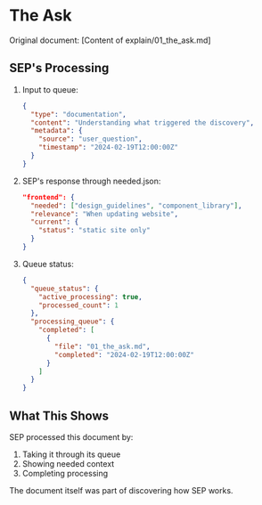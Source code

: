 # The Ask

Original document:
[Content of explain/01_the_ask.md]

## SEP's Processing
1. Input to queue:
   ```json
   {
     "type": "documentation",
     "content": "Understanding what triggered the discovery",
     "metadata": {
       "source": "user_question",
       "timestamp": "2024-02-19T12:00:00Z"
     }
   }
   ```

2. SEP's response through needed.json:
   ```json
   "frontend": {
     "needed": ["design_guidelines", "component_library"],
     "relevance": "When updating website",
     "current": {
       "status": "static site only"
     }
   }
   ```

3. Queue status:
   ```json
   {
     "queue_status": {
       "active_processing": true,
       "processed_count": 1
     },
     "processing_queue": {
       "completed": [
         {
           "file": "01_the_ask.md",
           "completed": "2024-02-19T12:00:00Z"
         }
       ]
     }
   }
   ```

## What This Shows
SEP processed this document by:
1. Taking it through its queue
2. Showing needed context
3. Completing processing

The document itself was part of discovering how SEP works.
